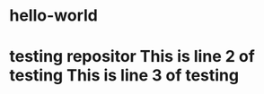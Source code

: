 # hello-world
testing repositor
This is line 2 of testing
This is line 3 of testing
================================
